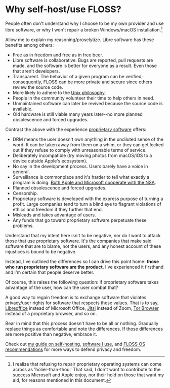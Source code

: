 # Why self-host/use FLOSS?

People often don't understand why I choose to be my own provider and use
libre software, or why I won't repair a broken Windows/macOS
installation.[^1]

[^1]: I realize that refusing to repair proprietary operating systems
  can come across as 'holier-than-thou.' That said, I don't want to
  contribute to the success Microsoft and Apple enjoy, nor their hold on
  those that want my aid, for reasons mentioned in this document.

Allow me to explain my reasoning/proselytize. Libre software has
these benefits among others:

- Free as in freedom and free as in free beer.
- Libre software is collaborative. Bugs are reported, pull requests are
  made, and the software is better for everyone as a result. Even those
  that aren't developers.
- Transparent. The behavior of a given program can be verified;
  consequently, FLOSS can be more private and secure since others
  review the source code.
- More likely to adhere to the [Unix
  philosophy](https://web.mit.edu/6.055/old/S2009/notes/unix.pdf).
- People in the community volunteer their time to help others in need.
- Unmaintained software can later be revived because the source code is
  available.
- Old hardware is still viable many years later--no more planned obsolescence
  and forced upgrades.

Contrast the above with the experience [proprietary
software](https://www.gnu.org/proprietary/proprietary.en.html) offers:

- DRM means the user doesn't own anything in the undiluted sense of the
  word. It can be taken away from them on a whim, or they can get locked
  out if they refuse to comply with unreasonable terms of service.
- Deliberately incompatible (try moving photos from macOS/iOS to
  a device outside Apple's ecosystem).
- No say in the development process. Users barely have a voice in
  general.
- Surveillance is commonplace and it's harder to tell what exactly
  a program is doing. [Both Apple and Microsoft cooperate with the
  NSA](/images/Prism_slide_5.jpg).
- Planned obsolescence and forced upgrades.
- Censorship.
- Proprietary software is developed with the express purpose of turning
  a profit. Large companies tend to turn a blind eye to flagrant
  violations of ethics and freedom if they further that end.
- Misleads and takes advantage of users.
- Any funds that go toward proprietary software perpetuate these
  problems.

Understand that my intent here isn't to be negative, nor do I want to
attack those that use proprietary software. It's the companies that make
said software that are to blame, not the users, and any honest account
of these injustices is bound to be negative.

Instead, I've outlined the differences so I can drive this point home:
**those who run proprietary software are the product**. I've experienced
it firsthand and I'm certain that people deserve better.

Of course, this raises the following question: if proprietary software
takes advantage of the user, how can the user combat that?

A good way to regain freedom is to exchange software that violates
privacy/user rights for software that respects these values. That is to
say, [Libreoffice](https://www.libreoffice.org/) instead of Microsoft
Office, [Jitsi](https://jitsi.org/) instead of Zoom, [Tor
Browser](https://www.torproject.org/) instead of a proprietary browser,
and so on.

Bear in mind that this process doesn't have to be all or
nothing. Gradually replace things as comfortable and note the
differences. If those differences are more positive than negative,
embrace it.

Check out [my guide on self-hosting](/articles/toriel/self-host-guide.html), [software
I use](/articles/software/pc.html), and [FLOSS OS recommendations](/articles/software/os.html) for
more ways to defend privacy and freedom.

